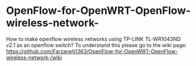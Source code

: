 # OpenFlow-for-OpenWRT-OpenFlow-wireless-network-
How to make openflow wireless networks using TP-LINK TL-WR1043ND v2.1 as an openflow switch?
To understand this please go to the wiki page: 
https://github.com/Farzaneh1363/OpenFlow-for-OpenWRT-OpenFlow-wireless-network-/wiki
